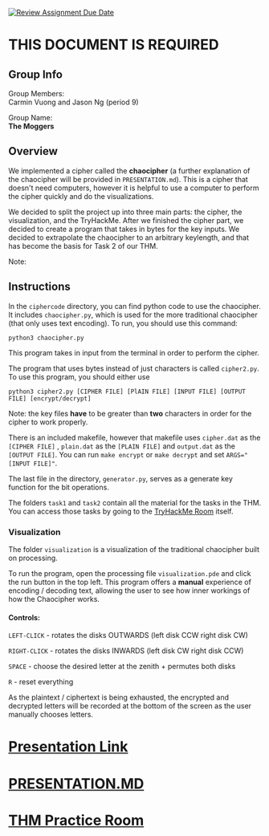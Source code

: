 [![Review Assignment Due Date](https://classroom.github.com/assets/deadline-readme-button-24ddc0f5d75046c5622901739e7c5dd533143b0c8e959d652212380cedb1ea36.svg)](https://classroom.github.com/a/ecp4su41)
# THIS DOCUMENT IS REQUIRED

## Group Info

Group Members: <br>
Carmin Vuong and Jason Ng (period 9)

Group Name: <br>
<b>The Moggers</b>

## Overview
We implemented a cipher called the <b>chaocipher</b> (a further explanation of the chaocipher will be provided in ```PRESENTATION.md```). This is a cipher that doesn't need computers, however it is helpful to use a computer to perform the cipher quickly and do the visualizations. 

We decided to split the project up into three main parts: the cipher, the visualization, and the TryHackMe. After we finished the cipher part, we decided to create a program that takes in bytes for the key inputs. We decided to extrapolate the chaocipher to an arbitrary keylength, and that has become the basis for Task 2 of our THM. 


Note: 

## Instructions
In the ```ciphercode``` directory, you can find python code to use the chaocipher. It includes ```chaocipher.py```, which is used for the more traditional chaocipher (that only uses text encoding). To run, you should use this command: 

```
python3 chaocipher.py
```
This program takes in input from the terminal in order to perform the cipher. 

The program that uses bytes instead of just characters is called ```cipher2.py```. To use this program, you should either use 
```
python3 cipher2.py [CIPHER FILE] [PlAIN FILE] [INPUT FILE] [OUTPUT FILE] [encrypt/decrypt]
```

Note: the key files <b>have</b> to be greater than <b>two</b> characters in order for the cipher to work properly. 

There is an included makefile, however that makefile uses ```cipher.dat``` as the ```[CIPHER FILE]``` , ```plain.dat``` as the ```[PLAIN FILE]``` and ```output.dat``` as the ```[OUTPUT FILE]```. You can run ```make encrypt``` or ```make decrypt``` and set ```ARGS="[INPUT FILE]"```. 

The last file in the directory, ```generator.py```, serves as a generate key function for the bit operations.

The folders ```task1``` and ```task2``` contain all the material for the tasks in the THM. You can access those tasks by going to the [TryHackMe Room](https://tryhackme.com/jr/chaocipher) itself.

### Visualization

The folder ```visualization``` is a visualization of the traditional chaocipher built on processing.

To run the program, open the processing file ```visualization.pde``` and click the run button in the top left. This program offers a <b>manual</b> experience of encoding / decoding text, allowing the user to see how inner workings of how the Chaocipher works.

#### Controls:
```LEFT-CLICK``` - rotates the disks OUTWARDS (left disk CCW right disk CW)

```RIGHT-CLICK``` - rotates the disks INWARDS (left disk CW right disk CCW)

```SPACE``` - choose the desired letter at the zenith + permutes both disks

```R``` - reset everything

As the plaintext / ciphertext is being exhausted, the encrypted and decrypted letters will be recorded at the bottom of the screen as the user manually chooses letters.

# [Presentation Link](https://drive.google.com/drive/folders/11QtJvnoM9cA_z2xoLuF2V6FjH790Enbj?usp=sharing)

# [PRESENTATION.MD](PRESENTATION.md)

# [THM Practice Room](https://tryhackme.com/jr/chaocipher) 
